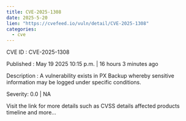 ```yaml
---
title: CVE-2025-1308
date: 2025-5-20
lien: "https://cvefeed.io/vuln/detail/CVE-2025-1308"
categories:
  - cve
---
```


CVE ID : CVE-2025-1308

Published :  May 19
2025
10:15 p.m. | 16 hours
3 minutes ago

Description : A vulnerability exists in PX Backup whereby sensitive information may be logged under specific conditions.

Severity: 0.0 | NA

Visit the link for more details
such as CVSS details
affected products
timeline
and more...

